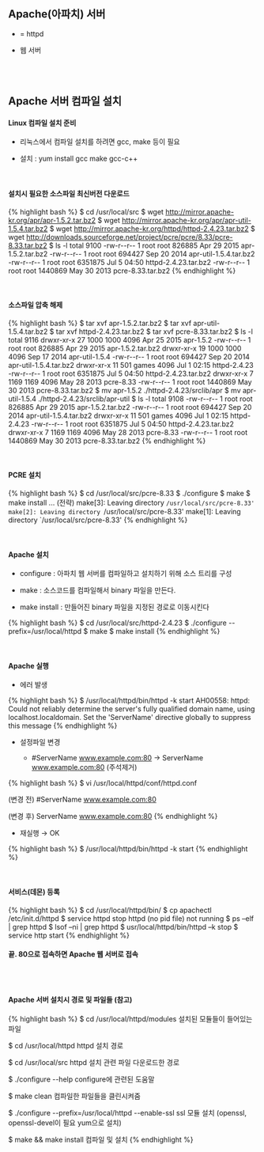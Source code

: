 

## Apache(아파치) 서버

- = httpd

- 웹 서버

<br>
<br>

## Apache 서버 컴파일 설치

#### Linux 컴파일 설치 준비

- 리눅스에서 컴파일 설치를 하려면 gcc, make 등이 필요

- 설치 : yum install gcc make gcc-c++

<br>

#### 설치시 필요한 소스파일 최신버전 다운로드

{% highlight bash %}
$ cd /usr/local/src
$ wget http://mirror.apache-kr.org/apr/apr-1.5.2.tar.bz2
$ wget http://mirror.apache-kr.org/apr/apr-util-1.5.4.tar.bz2
$ wget http://mirror.apache-kr.org/httpd/httpd-2.4.23.tar.bz2
$ wget http://downloads.sourceforge.net/project/pcre/pcre/8.33/pcre-8.33.tar.bz2
$ ls -l
total 9100
-rw-r--r-- 1 root root  826885 Apr 29  2015 apr-1.5.2.tar.bz2
-rw-r--r-- 1 root root  694427 Sep 20  2014 apr-util-1.5.4.tar.bz2
-rw-r--r-- 1 root root 6351875 Jul  5 04:50 httpd-2.4.23.tar.bz2
-rw-r--r-- 1 root root 1440869 May 30  2013 pcre-8.33.tar.bz2
{% endhighlight %}

<br>

#### 소스파일 압축 해제

{% highlight bash %}
$ tar xvf apr-1.5.2.tar.bz2
$ tar xvf apr-util-1.5.4.tar.bz2
$ tar xvf httpd-2.4.23.tar.bz2
$ tar xvf pcre-8.33.tar.bz2
$ ls -l
total 9116
drwxr-xr-x 27 1000  1000    4096 Apr 25  2015 apr-1.5.2
-rw-r--r--  1 root root   826885 Apr 29  2015 apr-1.5.2.tar.bz2
drwxr-xr-x 19 1000  1000    4096 Sep 17  2014 apr-util-1.5.4
-rw-r--r--  1 root root   694427 Sep 20  2014 apr-util-1.5.4.tar.bz2
drwxr-xr-x 11  501 games    4096 Jul  1 02:15 httpd-2.4.23
-rw-r--r--  1 root root  6351875 Jul  5 04:50 httpd-2.4.23.tar.bz2
drwxr-xr-x  7 1169  1169    4096 May 28  2013 pcre-8.33
-rw-r--r--  1 root root  1440869 May 30  2013 pcre-8.33.tar.bz2
$ mv apr-1.5.2 ./httpd-2.4.23/srclib/apr
$ mv apr-util-1.5.4 ./httpd-2.4.23/srclib/apr-util
$ ls -l
total 9108
-rw-r--r--  1 root root   826885 Apr 29  2015 apr-1.5.2.tar.bz2
-rw-r--r--  1 root root   694427 Sep 20  2014 apr-util-1.5.4.tar.bz2
drwxr-xr-x 11  501 games    4096 Jul  1 02:15 httpd-2.4.23
-rw-r--r--  1 root root  6351875 Jul  5 04:50 httpd-2.4.23.tar.bz2
drwxr-xr-x  7 1169  1169    4096 May 28  2013 pcre-8.33
-rw-r--r--  1 root root  1440869 May 30  2013 pcre-8.33.tar.bz2
{% endhighlight %}

<br>

#### PCRE 설치

{% highlight bash %}
$ cd /usr/local/src/pcre-8.33
$ ./configure
$ make
$ make install
 ... (전략)
make[3]: Leaving directory `/usr/local/src/pcre-8.33'
make[2]: Leaving directory `/usr/local/src/pcre-8.33'
make[1]: Leaving directory `/usr/local/src/pcre-8.33'
{% endhighlight %}

<br>

#### Apache 설치

- configure : 아파치 웹 서버를 컴파일하고 설치하기 위해 소스 트리를 구성

- make : 소스코드를 컴파일해서 binary 파일을 만든다.

- make install : 만들어진 binary 파일을 지정된 경로로 이동시킨다

{% highlight bash %}
$ cd /usr/local/src/httpd-2.4.23
$ ./configure --prefix=/usr/local/httpd
$ make
$ make install
{% endhighlight %}

<br>

#### Apache 실행

- 에러 발생

{% highlight bash %}
$ /usr/local/httpd/bin/httpd -k start
AH00558: httpd: Could not reliably determine the server's fully qualified domain name, using localhost.localdomain. Set the 'ServerName' directive globally to suppress this message
{% endhighlight %}

- 설정파일 변경

  - #ServerName www.example.com:80 → ServerName www.example.com:80 (주석제거)
  
{% highlight bash %}
$ vi /usr/local/httpd/conf/httpd.conf

(변경 전)
#ServerName www.example.com:80

(변경 후)
ServerName www.example.com:80
{% endhighlight %}

- 재실행 → OK

{% highlight bash %}
$ /usr/local/httpd/bin/httpd -k start
{% endhighlight %}

<br>

#### 서비스(데몬) 등록

{% highlight bash %}
$ cd /usr/local/httpd/bin/
$ cp apachectl /etc/init.d/httpd
$ service httpd stop
httpd (no pid file) not running
$ ps –elf | grep httpd
$ lsof –ni | grep httpd
$ usr/local/httpd/bin/httpd –k stop
$ service http start
{% endhighlight %}

#### 끝. 80으로 접속하면 Apache 웹 서버로 접속

<br>
<br>

#### Apache 서버 설치시 경로 및 파일들 (참고)

{% highlight bash %}
$ cd /usr/local/httpd/modules
설치된 모듈들이 들어있는 파일

$ cd /usr/local/httpd
httpd 설치 경로

$ cd /usr/local/src
httpd 설치 관련 파일 다운로드한 경로

$ ./configure --help
configure에 관련된 도움말

$ make clean
컴파일한 파일들을 클린시켜줌

$ ./configure --prefix=/usr/local/httpd --enable-ssl
ssl 모듈 설치 (openssl, openssl-devel이 필요 yum으로 설치)

$ make && make install
컴파일 및 설치
{% endhighlight %}
